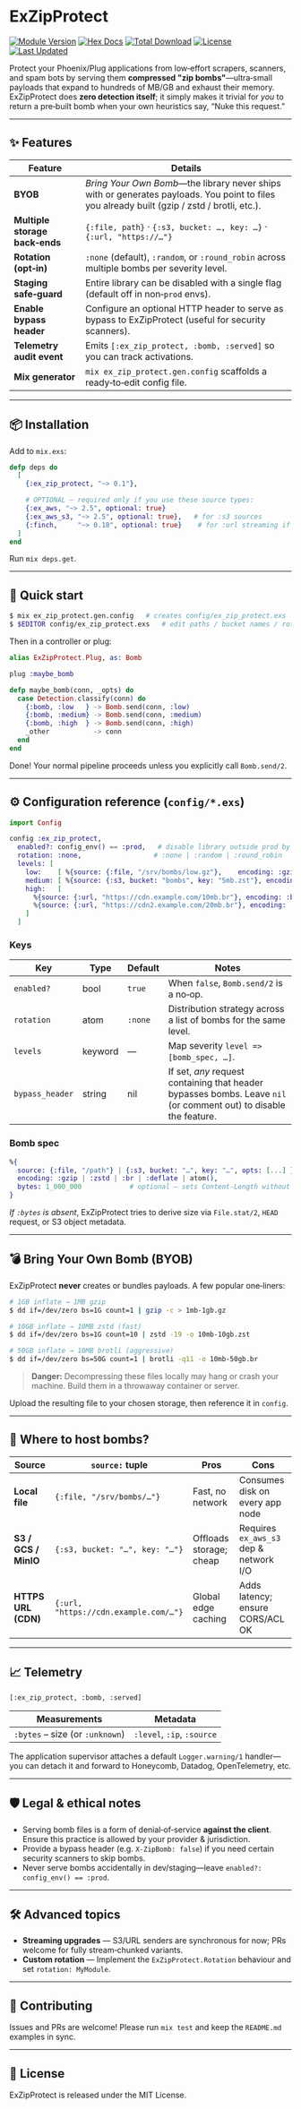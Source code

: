 # ExZipProtect

[![Module Version](https://img.shields.io/hexpm/v/ex_zip_protect.svg)](https://hex.pm/packages/ex_zip_protect)
[![Hex Docs](https://img.shields.io/badge/hex-docs-lightgreen.svg)](https://hexdocs.pm/ex_zip_protect/)
[![Total Download](https://img.shields.io/hexpm/dt/ex_zip_protect.svg)](https://hex.pm/packages/ex_zip_protect)
[![License](https://img.shields.io/hexpm/l/ex_zip_protect.svg)](https://hex.pm/packages/ex_zip_protect)
[![Last Updated](https://img.shields.io/github/last-commit/houllette/ex_zip_protect.svg)](https://github.com/houllette/ex_zip_protect/commits/main)

Protect your Phoenix/Plug applications from low‑effort scrapers, scanners, and spam bots by serving them **compressed "zip bombs"**—ultra‑small payloads that expand to hundreds of MB/GB and exhaust their memory.
ExZipProtect does **zero detection itself**; it simply makes it trivial for *you* to return a pre‑built bomb when your own heuristics say, “Nuke this request.”

---

## ✨ Features

| Feature                        | Details                                                                                                                                 |
| ------------------------------ | --------------------------------------------------------------------------------------------------------------------------------------- |
| **BYOB**                       | *Bring Your Own Bomb*—the library never ships with or generates payloads. You point to files you already built (gzip / zstd / brotli, etc.). |
| **Multiple storage back‑ends** | `{:file, path}` · `{:s3, bucket: …, key: …}` · `{:url, "https://…"}`                                                                    |
| **Rotation (opt‑in)**          | `:none` (default), `:random`, or `:round_robin` across multiple bombs per severity level.                                               |
| **Staging safe‑guard**         | Entire library can be disabled with a single flag (default off in non‑`prod` envs).                                                     |
| **Enable bypass header**       | Configure an optional HTTP header to serve as bypass to ExZipProtect (useful for security scanners).                                    |
| **Telemetry audit event**      | Emits `[:ex_zip_protect, :bomb, :served]` so you can track activations.                                                                 |
| **Mix generator**              | `mix ex_zip_protect.gen.config` scaffolds a ready‑to‑edit config file.                                                                  |

---

## 📦 Installation

Add to `mix.exs`:

```elixir
defp deps do
  [
    {:ex_zip_protect, "~> 0.1"},

    # OPTIONAL — required only if you use these source types:
    {:ex_aws, "~> 2.5", optional: true}
    {:ex_aws_s3, "~> 2.5", optional: true},   # for :s3 sources
    {:finch,     "~> 0.18", optional: true}    # for :url streaming if not already in deps
  ]
end
```

Run `mix deps.get`.

---

## 🔧 Quick start

```bash
$ mix ex_zip_protect.gen.config   # creates config/ex_zip_protect.exs
$ $EDITOR config/ex_zip_protect.exs   # edit paths / bucket names / rotation
```

Then in a controller or plug:

```elixir
alias ExZipProtect.Plug, as: Bomb

plug :maybe_bomb

defp maybe_bomb(conn, _opts) do
  case Detection.classify(conn) do
    {:bomb, :low   } -> Bomb.send(conn, :low)
    {:bomb, :medium} -> Bomb.send(conn, :medium)
    {:bomb, :high  } -> Bomb.send(conn, :high)
    _other           -> conn
  end
end
```

Done!  Your normal pipeline proceeds unless you explicitly call `Bomb.send/2`.

---

## ⚙️ Configuration reference (`config/*.exs`)

```elixir
import Config

config :ex_zip_protect,
  enabled?: config_env() == :prod,   # disable library outside prod by default
  rotation: :none,                  # :none | :random | :round_robin
  levels: [
    low:    [ %{source: {:file, "/srv/bombs/low.gz"},    encoding: :gzip} ],
    medium: [ %{source: {:s3, bucket: "bombs", key: "5mb.zst"}, encoding: :zstd} ],
    high:   [
      %{source: {:url, "https://cdn.example.com/10mb.br"}, encoding: :br},
      %{source: {:url, "https://cdn2.example.com/20mb.br"}, encoding: :br}
    ]
  ]
```

### Keys

| Key               | Type         | Default | Notes                                                                                                             |
| ----------------- | ------- | ------- | ----------------------------------------------------------------------------------------------------------------- |
| `enabled?`        | bool    | `true`  | When `false`, `Bomb.send/2` is a no‑op.                                                                           |
| `rotation`        | atom    | `:none` | Distribution strategy across a list of bombs for the same level.                                                  |
| `levels`          | keyword | —       | Map severity `level => [bomb_spec, …]`.                                                                           |
| `bypass_header`   | string  | nil     | If set, _any_ request containing that header bypasses bombs. Leave `nil` (or comment out) to disable the feature. |

### Bomb spec

```elixir
%{
  source: {:file, "/path"} | {:s3, bucket: "…", key: "…", opts: [...] } | {:url, "https://…"},
  encoding: :gzip | :zstd | :br | :deflate | atom(),
  bytes: 1_000_000            # optional – sets Content‑Length without stat
}
```

*If `:bytes` is absent*, ExZipProtect tries to derive size via `File.stat/2`, `HEAD` request, or S3 object metadata.

---

## 💣 Bring Your Own Bomb (BYOB)

ExZipProtect **never** creates or bundles payloads. A few popular one‑liners:

```bash
# 1GB inflate → 1MB gzip
$ dd if=/dev/zero bs=1G count=1 | gzip -c > 1mb-1gb.gz

# 10GB inflate → 10MB zstd (fast)
$ dd if=/dev/zero bs=1G count=10 | zstd -19 -o 10mb-10gb.zst

# 50GB inflate → 10MB brotli (aggressive)
$ dd if=/dev/zero bs=50G count=1 | brotli -q11 -o 10mb-50gb.br
```

> **Danger:** Decompressing these files locally may hang or crash your machine. Build them in a throwaway container or server.

Upload the resulting file to your chosen storage, then reference it in `config`.

---

## 🚚 Where to host bombs?

| Source               | `source:` tuple                       | Pros                    | Cons                                   |
| -------------------- | ------------------------------------- | ----------------------- | -------------------------------------- |
| **Local file**       | `{:file, "/srv/bombs/…"}`             | Fast, no network        | Consumes disk on every app node        |
| **S3 / GCS / MinIO** | `{:s3, bucket: "…", key: "…"}`        | Offloads storage; cheap | Requires `ex_aws_s3` dep & network I/O |
| **HTTPS URL (CDN)**  | `{:url, "https://cdn.example.com/…"}` | Global edge caching     | Adds latency; ensure CORS/ACL OK       |

---

## 📈 Telemetry

`[:ex_zip_protect, :bomb, :served]`

| Measurements                    | Metadata                   |
| ------------------------------- | -------------------------- |
| `:bytes` – size (or `:unknown`) | `:level`, `:ip`, `:source` |

The application supervisor attaches a default `Logger.warning/1` handler—you can detach it and forward to Honeycomb, Datadog, OpenTelemetry, etc.

---

## 🛡️ Legal & ethical notes

* Serving bomb files is a form of denial‑of‑service **against the client**. Ensure this practice is allowed by your provider & jurisdiction.
* Provide a bypass header (e.g. `X‑ZipBomb: false`) if you need certain security scanners to skip bombs.
* Never serve bombs accidentally in dev/staging—leave `enabled?: config_env() == :prod`.

---

## 🛠️ Advanced topics

* **Streaming upgrades** — S3/URL senders are synchronous for now; PRs welcome for fully stream‑chunked variants.
* **Custom rotation** — Implement the `ExZipProtect.Rotation` behaviour and set `rotation: MyModule`.

---

## 🤝 Contributing

Issues and PRs are welcome!  Please run `mix test` and keep the `README.md` examples in sync.

---

## 📜 License

ExZipProtect is released under the MIT License.
